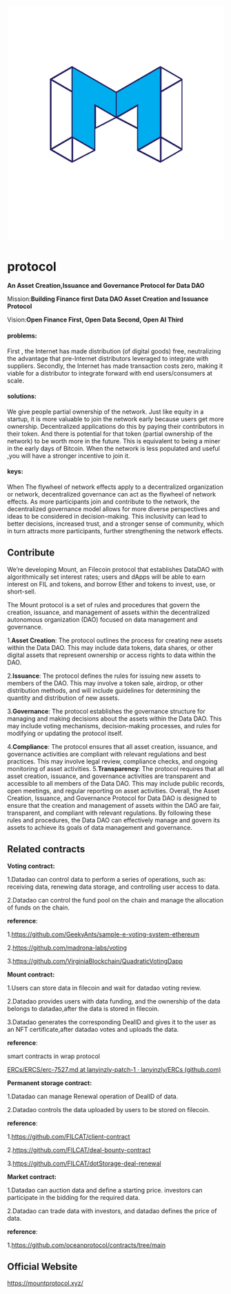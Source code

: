 ![](./img/31777729.png)

# protocol

**An Asset Creation,Issuance and Governance Protocol for Data DAO**

Mission:**Building Finance first Data DAO Asset Creation and Issuance Protocol**

Vision:**Open Finance First, Open Data Second, Open AI Third**

#### problems: 

First , the Internet has made distribution (of digital goods) free, neutralizing the advantage that pre-Internet distributors leveraged to integrate with suppliers. Secondly, the Internet has made transaction costs zero, making it viable for a distributor to integrate forward with end users/consumers at scale.

#### solutions:

We give people partial ownership of the network. Just like equity in a startup, it is more valuable to join the network early because users get more ownership. Decentralized applications do this by paying their contributors in their token. And there is potential for that token (partial ownership of the network) to be worth more in the future. This is equivalent to being a miner in the early days of Bitcoin. When the network is less populated and useful ,you will have a stronger incentive to join it.

#### keys:

When The flywheel of network effects apply to a decentralized organization or network, decentralized governance can act as the flywheel of network effects. As more participants join and contribute to the network, the decentralized governance model allows for more diverse perspectives and ideas to be considered in decision-making. This inclusivity can lead to better decisions, increased trust, and a stronger sense of community, which in turn attracts more participants, further strengthening the network effects.

## Contribute

We’re developing Mount, an Filecoin protocol that establishes DataDAO with algorithmically set interest rates; users and dApps will be able to earn interest on FIL and tokens, and borrow Ether and tokens to invest, use, or short-sell.

The Mount protocol is a set of rules and procedures that govern the creation, issuance, and management of assets within the decentralized autonomous organization (DAO) focused on data management and governance.

1.**Asset Creation**: The protocol outlines the process for creating new assets within the Data DAO. This may include data tokens, data shares, or other digital assets that represent ownership or access rights to data within the DAO.

2.**Issuance**: The protocol defines the rules for issuing new assets to members of the DAO. This may involve a token sale, airdrop, or other distribution methods, and will include guidelines for determining the quantity and distribution of new assets.

3.**Governance**: The protocol establishes the governance structure for managing and making decisions about the assets within the Data DAO. This may include voting mechanisms, decision-making processes, and rules for modifying or updating the protocol itself.

4.**Compliance**: The protocol ensures that all asset creation, issuance, and governance activities are compliant with relevant regulations and best practices. This may involve legal review, compliance checks, and ongoing monitoring of asset activities.
5.**Transparency**: The protocol requires that all asset creation, issuance, and governance activities are transparent and accessible to all members of the Data DAO. This may include public records, open meetings, and regular reporting on asset activities.
Overall, the Asset Creation, Issuance, and Governance Protocol for Data DAO is designed to ensure that the creation and management of assets within the DAO are fair, transparent, and compliant with relevant regulations. By following these rules and procedures, the Data DAO can effectively manage and govern its assets to achieve its goals of data management and governance.

## Related contracts

**Voting contract:**

1.Datadao can control data to perform a series of operations, such as: receiving data, renewing data storage, and controlling user access to data.

2.Datadao can control the fund pool on the chain and manage the allocation of funds on the chain.

**reference**:

1.https://github.com/GeekyAnts/sample-e-voting-system-ethereum

2.https://github.com/madrona-labs/voting	  

3.https://github.com/VirginiaBlockchain/QuadraticVotingDapp

**Mount contract:**

1.Users can store data in filecoin and wait for datadao voting review.

2.Datadao provides users with data funding, and the ownership of the data belongs to datadao,after the data is stored in filecoin.

3.Datadao generates the corresponding DealID and gives it to the user as an NFT certificate,after datadao votes and uploads the data.

**reference**:

smart contracts in wrap protocol

[ERCs/ERCS/erc-7527.md at lanyinzly-patch-1 · lanyinzly/ERCs (github.com)](https://github.com/lanyinzly/ERCs/blob/lanyinzly-patch-1/ERCS/erc-7527.md)

**Permanent storage contract:**

1.Datadao can manage Renewal operation of DealID of data.

2.Datadao controls the data uploaded by users to be stored on filecoin.

**reference**:

1.https://github.com/FILCAT/client-contract

2.https://github.com/FILCAT/deal-bounty-contract

3.https://github.com/FILCAT/dotStorage-deal-renewal

**Market contract:**

1.Datadao can auction data and define a starting price. investors can participate in the bidding for the required data.

2.Datadao can trade data with investors, and datadao defines the price of data.

**reference**:

1.https://github.com/oceanprotocol/contracts/tree/main

## Official Website

https://mountprotocol.xyz/
